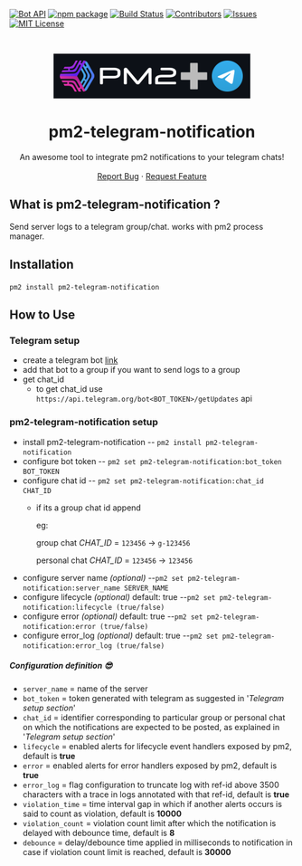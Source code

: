[![Bot API](https://img.shields.io/badge/Bot%20API-v.5.0-00aced.svg?style=flat-square&logo=telegram)](https://core.telegram.org/bots/api)
[![npm package](https://img.shields.io/npm/v/pm2-telegram-notification?logo=npm&style=flat-square)](https://www.npmjs.com/package/pm2-telegram-notification)
[![Build Status](https://api.travis-ci.org/shubhroshekhar/pm2-telegram-notification.svg?branch=main&status=created)](https://travis-ci.org/github/shubhroshekhar/pm2-telegram-notification)
[![Contributors][contributors-shield]][contributors-url]
[![Issues][issues-shield]][issues-url]
[![MIT License][license-shield]][license-url]

<!-- [![Forks][forks-shield]][forks-url] -->
<!-- [![Stargazers][stars-shield]][stars-url] -->
<!-- [![LinkedIn][linkedin-shield]][linkedin-url] -->


<!-- PROJECT LOGO -->
<br />
<p align="center">
  <a href="https://github.com/shubhroshekhar/pm2-telegram-notification">
    <img src="images/logo.png" alt="pm2-telegram-notification" width="348" height="79">
  </a>

  <h1 align="center">pm2-telegram-notification</h1>

  <p align="center">
    An awesome tool to integrate pm2 notifications to your telegram chats!
    <!-- <br /> -->
    <!-- <a href="https://github.com/shubhroshekhar/pm2-telegram-notification"><strong>Explore the docs »</strong></a> -->
    <br />
    <br />
    <!-- <a href="https://github.com/shubhroshekhar/pm2-telegram-notification">View Demo</a>
    · -->
    <a href="https://github.com/shubhroshekhar/pm2-telegram-notification/issues">Report Bug</a>
    ·
    <a href="https://github.com/shubhroshekhar/pm2-telegram-notification/issues">Request Feature</a>
  </p>
</p>

## What is pm2-telegram-notification ?
Send server logs to a telegram group/chat.
works with pm2 process manager.


## Installation
`pm2 install pm2-telegram-notification`

## How to Use
### Telegram setup 
* create a telegram bot [link](https://core.telegram.org/bots#creating-a-new-bot)
* add that bot to a group if you want to send logs to a group
* get chat_id
    - to get chat_id use `https://api.telegram.org/bot<BOT_TOKEN>/getUpdates` api

### pm2-telegram-notification setup
* install pm2-telegram-notification
-- `pm2 install pm2-telegram-notification`
* configure bot token
--  `pm2 set pm2-telegram-notification:bot_token BOT_TOKEN`
* configure chat id
--  `pm2 set pm2-telegram-notification:chat_id CHAT_ID`
    - if its a group chat id append
    
        eg: 
     
        group chat _CHAT_ID_ = `123456` -> `g-123456`
        
        personal chat _CHAT_ID_ = `123456` -> `123456`
* configure server name _(optional)_
--`pm2 set pm2-telegram-notification:server_name SERVER_NAME`
* configure lifecycle _(optional)_ default: true
--`pm2 set pm2-telegram-notification:lifecycle (true/false)`
* configure error _(optional)_ default: true
--`pm2 set pm2-telegram-notification:error (true/false)`
* configure error_log _(optional)_ default: true
--`pm2 set pm2-telegram-notification:error_log (true/false)`

##### Configuration definition 😎

* `server_name` = name of the server   
* `bot_token` = token generated with telegram as suggested in '_Telegram setup section_'
* `chat_id` = identifier corresponding to particular group or personal chat on which the notifications are expected to be posted, as explained in '_Telegram setup section_'
* `lifecycle` =  enabled alerts for lifecycle event handlers exposed by pm2, default is **true**
* `error` = enabled alerts for error handlers exposed by pm2, default is **true**
* `error_log` = flag configuration to truncate log with ref-id above 3500 characters with a trace in logs annotated with that ref-id, default is **true**
* `violation_time` = time interval gap in which if another alerts occurs is said to count as violation, default is **10000**
* `violation_count` = violation count limit after which the notification is delayed with debounce time, default is **8**
* `debounce` = delay/debounce time applied in milliseconds to notification in case if violation count limit is reached, default is **30000**



<!-- MARKDOWN LINKS & IMAGES -->
<!-- https://www.markdownguide.org/basic-syntax/#reference-style-links -->
[contributors-shield]: https://img.shields.io/github/contributors/shubhroshekhar/pm2-telegram-notification.svg?style=flat-square
[contributors-url]: https://github.com/shubhroshekhar/pm2-telegram-notification/graphs/contributors
[forks-shield]: https://img.shields.io/github/forks/shubhroshekhar/pm2-telegram-notification.svg?style=flat-square
[forks-url]: https://github.com/shubhroshekhar/pm2-telegram-notification/network/members
[stars-shield]: https://img.shields.io/github/stars/shubhroshekhar/pm2-telegram-notification.svg?style=flat-square
[stars-url]: https://github.com/shubhroshekhar/pm2-telegram-notification/stargazers
[issues-shield]: https://img.shields.io/github/issues/shubhroshekhar/pm2-telegram-notification.svg?style=flat-square
[issues-url]: https://github.com/shubhroshekhar/pm2-telegram-notification/issues
[license-shield]: https://img.shields.io/github/license/shubhroshekhar/pm2-telegram-notification.svg?style=flat-square
[license-url]: https://github.com/shubhroshekhar/pm2-telegram-notification/blob/master/LICENSE.txt
[linkedin-shield]: https://img.shields.io/badge/-LinkedIn-black.svg?style=flat-square&logo=linkedin&colorB=555
[linkedin-url]: https://linkedin.com/in/othneildrew
[product-screenshot]: images/screenshot.png